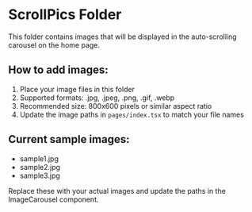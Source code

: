 # ScrollPics Folder

This folder contains images that will be displayed in the auto-scrolling carousel on the home page.

## How to add images:

1. Place your image files in this folder
2. Supported formats: .jpg, .jpeg, .png, .gif, .webp
3. Recommended size: 800x600 pixels or similar aspect ratio
4. Update the image paths in `pages/index.tsx` to match your file names

## Current sample images:
- sample1.jpg
- sample2.jpg  
- sample3.jpg

Replace these with your actual images and update the paths in the ImageCarousel component. 
